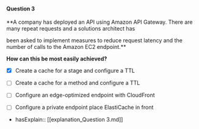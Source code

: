 #### Question  3

**A company has deployed an API using Amazon API Gateway. There are many repeat requests and a solutions architect has

been asked to implement measures to reduce request latency and the number of calls to the Amazon EC2 endpoint.**

**How can this be most easily achieved?**

- [x] Create a cache for a stage and configure a TTL

- [ ] Create a cache for a method and configure a TTL

- [ ] Configure an edge-optimized endpoint with CloudFront

- [ ] Configure a private endpoint place ElastiCache in front

- hasExplain:: [[explanation_Question  3.md]]
